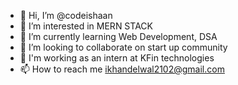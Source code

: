 - 👋 Hi, I’m @codeishaan
- 👀 I’m interested in MERN STACK 
- 🌱 I’m currently learning Web Development, DSA
- 💞️ I’m looking to collaborate on start up community
- 💼 I'm working as an intern at KFin technologies
- 📫 How to reach me ikhandelwal2102@gmail.com

<!---
codeishaan/codeishaan is a ✨ special ✨ repository because its `README.md` (this file) appears on your GitHub profile.
You can click the Preview link to take a look at your changes.
--->
